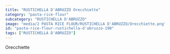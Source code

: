 ```yaml
---
title: "RUSTICHELLA D'ABRUZZO Orecchiette"
category: "pasta-rice-flour"
subcategory: "RUSTICHELLA D'ABRUZZO"
image: "media/2 PASTA RICE FLOUR/RUSTICHELLA D'ABRUZZO/Orecchiette.png"
id: "pasta-rice-flour-rustichella-d'abruzzo-190"
tags: ["RUSTICHELLA D'ABRUZZO"]
---
```


Orecchiette
